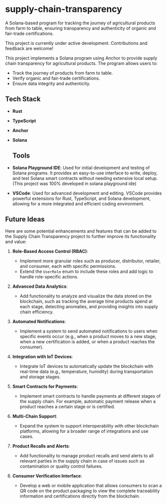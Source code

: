 # supply-chain-transparency

A Solana-based program for tracking the journey of agricultural products from farm to table, ensuring transparency and authenticity of organic and fair-trade certifications.

This project is currently under active development. Contributions and feedback are welcome!



This project implements a Solana program using Anchor to provide supply chain transparency for agricultural products. The program allows users to:
- Track the journey of products from farm to table.
- Verify organic and fair-trade certifications.
- Ensure data integrity and authenticity.

## Tech Stack
- **Rust**
- **TypeScript**
- **Anchor**
- **Solana**

  ## Tools
 - **Solana Playground IDE**: Used for initial development and testing of Solana programs. It provides an easy-to-use interface to write, deploy, and test Solana smart contracts without needing extensive local setup.(This project was 100% developed in solana playground ide) 
- **VSCode**: Used for advanced development and editing. VSCode provides powerful extensions for Rust, TypeScript, and Solana development, allowing for a more integrated and efficient coding environment.

## Future Ideas

Here are some potential enhancements and features that can be added to the Supply Chain Transparency project to further improve its functionality and value:

1. **Role-Based Access Control (RBAC)**:
   - Implement more granular roles such as producer, distributor, retailer, and consumer, each with specific permissions.
   - Extend the `UserRole` enum to include these roles and add logic to handle role-specific actions.

2. **Advanced Data Analytics**:
   - Add functionality to analyze and visualize the data stored on the blockchain, such as tracking the average time products spend at each stage, detecting anomalies, and providing insights into supply chain efficiency.

3. **Automated Notifications**:
   - Implement a system to send automated notifications to users when specific events occur (e.g., when a product moves to a new stage, when a new certification is added, or when a product reaches the consumer).

4. **Integration with IoT Devices**:
   - Integrate IoT devices to automatically update the blockchain with real-time data (e.g., temperature, humidity) during transportation and storage stages.

5. **Smart Contracts for Payments**:
   - Implement smart contracts to handle payments at different stages of the supply chain. For example, automatic payment release when a product reaches a certain stage or is certified.

6. **Multi-Chain Support**:
   - Expand the system to support interoperability with other blockchain platforms, allowing for a broader range of integrations and use cases.

7. **Product Recalls and Alerts**:
   - Add functionality to manage product recalls and send alerts to all relevant parties in the supply chain in case of issues such as contamination or quality control failures.

8. **Consumer Verification Interface**:
   - Develop a web or mobile application that allows consumers to scan a QR code on the product packaging to view the complete traceability information and certifications directly from the blockchain.
